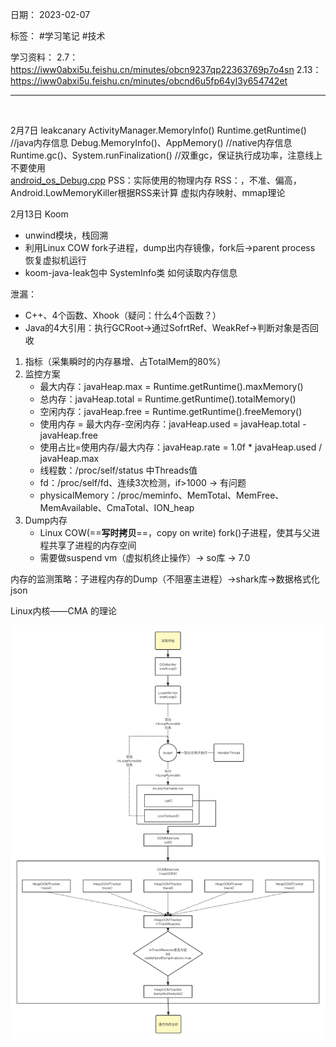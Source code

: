 日期： 2023-02-07

标签： #学习笔记 #技术

学习资料： 
2.7： https://iww0abxi5u.feishu.cn/minutes/obcn9237qp22363769p7o4sn
2.13： https://iww0abxi5u.feishu.cn/minutes/obcnd6u5fp64yl3y654742et

---
<br>

2月7日
leakcanary
ActivityManager.MemoryInfo()
Runtime.getRuntime() //java内存信息
Debug.MemoryInfo()、AppMemory() //native内存信息
Runtime.gc()、System.runFinalization() //双重gc，保证执行成功率，注意线上不要使用   
[android_os_Debug.cpp](http://aospxref.com/android-10.0.0_r47/xref/frameworks/base/core/jni/android_os_Debug.cpp)
PSS：实际使用的物理内存
RSS：，不准、偏高，Android.LowMemoryKiller根据RSS来计算
虚拟内存映射、mmap理论

2月13日
Koom
- unwind模块，栈回溯
- 利用Linux COW fork子进程，dump出内存镜像，fork后->parent process 恢复虚拟机运行
- koom-java-leak包中 SystemInfo类 如何读取内存信息

泄漏：
- C++、4个函数、Xhook（疑问：什么4个函数？）
- Java的4大引用：执行GCRoot->通过SofrtRef、WeakRef->判断对象是否回收

1. 指标（采集瞬时的内存暴增、占TotalMem的80%）
2. 监控方案
	 - 最大内存：javaHeap.max = Runtime.getRuntime().maxMemory()
	 - 总内存：javaHeap.total = Runtime.getRuntime().totalMemory()
	 - 空闲内存：javaHeap.free = Runtime.getRuntime().freeMemory()
	 - 使用内存 = 最大内存-空闲内存：javaHeap.used = javaHeap.total - javaHeap.free
	 - 使用占比=使用内存/最大内存：javaHeap.rate = 1.0f * javaHeap.used / javaHeap.max
	 - 线程数：/proc/self/status 中Threads值
	 - fd：/proc/self/fd、连续3次检测，if>1000 -> 有问题
	 - physicalMemory：/proc/meminfo、MemTotal、MemFree、MemAvailable、CmaTotal、ION_heap
3. Dump内存
	- Linux COW(==**写时拷贝**==，copy on write) fork()子进程，使其与父进程共享了进程的内存空间
	- 需要做suspend vm（虚拟机终止操作）-> so库 -> 7.0

内存的监测策略：子进程内存的Dump（不阻塞主进程）->shark库->数据格式化json

Linux内核——CMA 的理论

![850](../99附件/20230214_oom.png)
